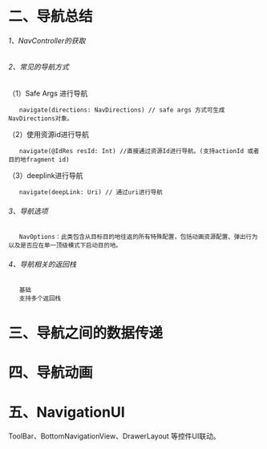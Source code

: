 # 二、导航总结

###### 1、NavController的获取

###### 2、常见的导航方式

（1）Safe Args 进行导航

       navigate(directions: NavDirections) // safe args 方式可生成NavDirections对象。

（2）使用资源id进行导航

       navigate(@IdRes resId: Int) //直接通过资源Id进行导航。(支持actionId 或者 目的地fragment id)

（3）deeplink进行导航

       navigate(deepLink: Uri) // 通过uri进行导航

###### 3、导航选项

       NavOptions：此类包含从目标目的地往返的所有特殊配置，包括动画资源配置、弹出行为以及是否应在单一顶级模式下启动目的地。

###### 4、导航相关的返回栈

       基础
       支持多个返回栈

# 三、导航之间的数据传递

# 四、导航动画

# 五、NavigationUI

   ToolBar、BottomNavigationView、DrawerLayout 等控件UI联动。






            




